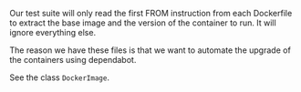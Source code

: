 Our test suite will only read the first FROM instruction from each Dockerfile to extract the base image and the version
of the container to run. It will ignore everything else.

The reason we have these files is that we want to automate the upgrade of the containers using dependabot.

See the class `DockerImage`.
